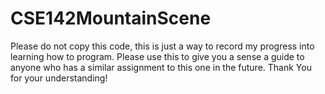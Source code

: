 # CSE142MountainScene
Please do not copy this code, this is just a way to record my progress into learning how to program.
Please use this to give you a sense a guide to anyone who has a similar assignment to this one in the future.
Thank You for your understanding!


